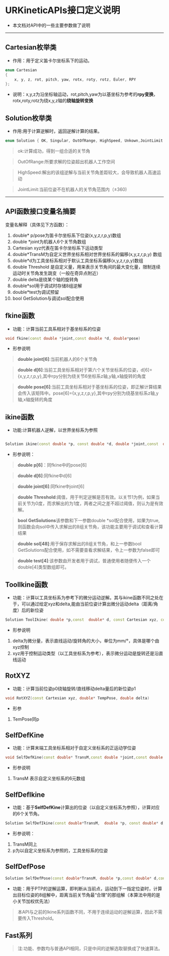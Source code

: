 # URKineticAPIs接口定义说明

- 本文档对API中的一些主要参数做了说明

---
## Cartesian枚举类
- 作用：用于定义笛卡尔坐标系下的运动。
```c++
enum Cartesian
{
	x, y, z, rot, pitch, yaw, rotx, roty, rotz, Euler, RPY
};
```

- 说明：x,y,z为沿坐标轴运动，rot,pitch,yaw为以基坐标为参考的**rpy变换**，rotx,roty,rotz为绕x,y,z轴的**绕轴旋转变换**

## Solution枚举类
- 作用:用于计算逆解时，返回逆解计算的结果。
```c++
enum Solution { OK, Singular, OutOfRange, HighSpeed, Unkown,JointLimit };

```

> ok:计算成功，得到一组合适的关节角 

> OutOfRange:所要求解的位姿超出机器人工作空间

> HighSpeed:解出的该组逆解与当前关节角差距较大，会导致机器人高速运动

>JointLimit:当前位姿不在机器人的关节角范围内（±360)


---
## API函数接口变量名摘要
变量名解释（具体见下方函数）：
1. double* p/pose为笛卡尔坐标系下位姿(x,y,z,r,p,y)数组
2. double *joint为机器人6个关节角数组
3. Cartesian xyz代表在笛卡尔坐标系下运动类型
4. double*TransM为自定义世界坐标系相对世界坐标系的偏移(x,y,z,r,p,y) 数组
5. double*d为工具坐标系相对于默认工具坐标系偏移(x,y,z,r,p,y)数组
6. double Threshold 是自定义量，用来表示关节角间的最大变化量，限制连续运动时关节角发生跳变（一般在奇异点附近）
7. double delta是绕某个轴的旋转角
8. double*sol用于调试时存储8组逆解
9. double*test为调试预留
10. bool GetSolution与调试sol配合使用 


## fkine函数
- 功能：计算当前工具系相对于基坐标系的位姿
```c++
void fkine(const double *joint,const double *d, double*pose)
```
- 形参说明
>**double joint[6]**:当前机器人的6个关节角

>**double d[6]**:当前工具坐标系相对于第六个关节坐标系的位姿，d[6]={x,y,z,r,p,y},其中rpy分别为绕关节6坐标系z轴,y轴,x轴旋转的角度

>**double pose[6]**:当前工具坐标系相对于基坐标系的位姿，即正解计算结果会传入该矩阵中。pose[6]={x,y,z,r,p,y},其中rpy分别为绕基坐标系z轴,y轴,x轴旋转的角度

## ikine函数

- 功能:计算机器人逆解，以世界坐标系为参照

 ```c++
 
 Solution ikine(const double *p, const double *d, double *joint,const  double Threshold,const bool GetSolutions, double *sol, double*test)
 ```
- 形参说明：
> **double p[6]**：同fkine中的pose[6]

> **double d[6]**:同fkine中d[6]

> **double joint[6]**:同fkine中joint[6]

> **double Threshold**:阈值，用于判定逆解是否有效。以关节1为例，如果当前关节为0度，而求解出的为1度，两者之间之差不超过阈值，则认为是有效解。

> **bool GetSolutions**该参数和下一参数double *sol配合使用，如果为true,则函数会向sol中传入求解出的8组关节角，该功能主要用于调试和查看计算结果

>**double sol[48]**:用于保存求解出的8组关节角，和上一参数bool GetSolutions配合使用，如不需要查看求解结果，令上一参数为false即可

>**double test[4]**:该参数由开发者用于调试，普通使用者随便传入一个double[4]类型数组即可。

## ToolIkine函数
- 功能：计算以工具坐标系为参考下的微分运动逆解。其与ikine函数不同之处在于，可以通过给定xyz和delta,能由当前位姿计算出微分运动delta（距离/角度）后的新位姿
```c++
Solution ToolIkine( double *p,const  double* d, const Cartesian xyz, const double delta, double* joint,const double Threshold, bool GetSolutions, double*sol, double*test)
```
- 形参说明
1. delta为微分量，表示直线运动/旋转角的大小，单位为mm/°，具体是哪个由xyz控制
2. xyz用于控制运动类型（以工具坐标系为参考），表示微分运动是旋转还是沿直线运动


## RotXYZ
- 功能：计算当前位姿p0绕轴旋转/直线移动delta量后的新位姿p1
```c++
void RotXYZ(const Cartesian xyz, double* TempPose, double delta)
```
- 形参
1. TemPose同p


## SelfDefKine
- 功能：计算末端工具坐标系相对于自定义坐标系的正运动学位姿
```c++
void SelfDefKine(const double* TransM,const double *joint,const double *d, double*pose)
```
- 形参说明
1. TransM 表示自定义坐标系的6元数组

## SelfDefIkine
- 功能：基于**SelfDefKine**计算出的位姿（以自定义坐标系为参照），计算对应的6个关节角。
```c++
Solution SelfDefIkine(const double*TransM,  double *p, const double* d,const Cartesian xyz,const double delta, double* joint,const double Threshold, bool GetSolutions, double*sol, double*test)
```
- 形参说明：
1. TransM同上
2. p为以自定义坐标系为参照的，工具坐标系的位姿
 ## SelfDefPose
 ```c++
 Solution SelfDefPose(const double*TransM, double *p,const double* d,const Transfrom Type, double* joint,  bool GetSolutions, double*sol, double*test)
 ```
- 功能：用于PTP的逆解运算，即判断从当前点，运动到下一指定位姿时，计算出目标位姿的8组解中，距离当前关节角最“合理”的那组解（本算法中用的是小关节加权优先法）
> 本API与之前的Ikine系列函数不同，不用于连续运动的逆解运算，因此不需要传入Threshold。



## Fast系列
> 注:功能、参数均与普通API相同，只是中间的逆解选取替换成了快速算法。